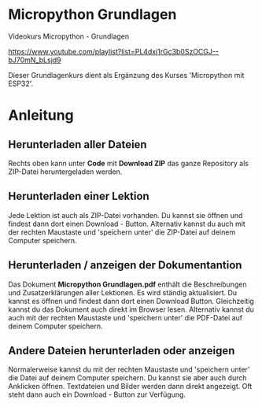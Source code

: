 # Micropython Grundlagen
 Videokurs Micropython - Grundlagen

https://www.youtube.com/playlist?list=PL4dxj1rGc3b0SzOCGJ--bJ70mN_bLsjd9

Dieser Grundlagenkurs dient als Ergänzung des Kurses 'Micropython mit ESP32'. 

# Anleitung

## Herunterladen aller Dateien
Rechts oben kann unter **Code** mit **Download ZIP** das ganze Repository als ZIP-Datei heruntergeladen werden.


## Herunterladen einer Lektion
Jede Lektion ist auch als ZIP-Datei vorhanden. Du kannst sie öffnen und findest dann dort einen Download - Button. Alternativ kannst du auch mit der rechten Maustaste und 'speichern unter' die ZIP-Datei auf deinem Computer speichern.


## Herunterladen / anzeigen der Dokumentantion
Das Dokument **Micropython Grundlagen.pdf** enthält die Beschreibungen und Zusatzerklärungen aller Lektionen. Es wird ständig aktualisiert. Du kannst es öffnen und findest dann dort einen Download Button. Gleichzeitig kannst du das Dokument auch direkt im Browser lesen. Alternativ kannst du auch mit der rechten Maustaste und 'speichern unter' die PDF-Datei auf deinem Computer speichern.


## Andere Dateien herunterladen oder anzeigen
Normalerweise kannst du mit der rechten Maustaste und 'speichern unter' die Datei auf deinem Computer speichern.
Du kannst sie aber auch durch Anklicken öffnen. Textdateien und Bilder werden dann direkt angezeigt. Oft steht dann auch ein Download - Button zur Verfügung.



